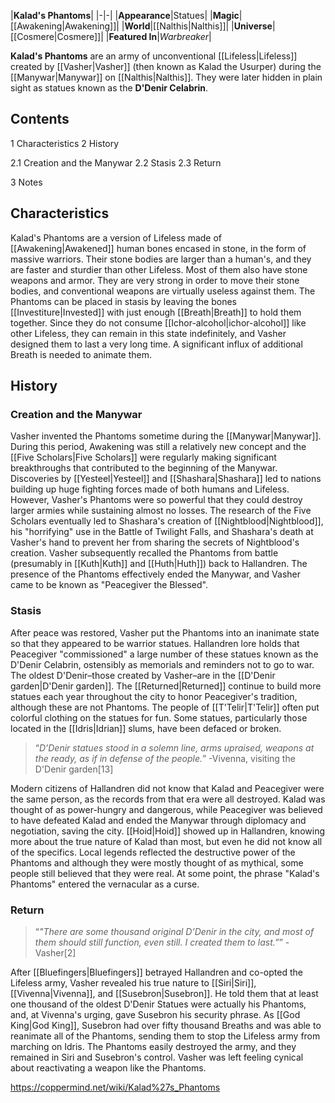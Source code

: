 |**Kalad's Phantoms**|
|-|-|
|**Appearance**|Statues|
|**Magic**|[[Awakening\|Awakening]]|
|**World**|[[Nalthis\|Nalthis]]|
|**Universe**|[[Cosmere\|Cosmere]]|
|**Featured In**|*Warbreaker*|

**Kalad's Phantoms** are an army of unconventional [[Lifeless\|Lifeless]] created by [[Vasher\|Vasher]] (then known as Kalad the Usurper) during the [[Manywar\|Manywar]] on [[Nalthis\|Nalthis]]. They were later hidden in plain sight as statues known as the **D'Denir Celabrin**.

## Contents

1 Characteristics
2 History

2.1 Creation and the Manywar
2.2 Stasis
2.3 Return


3 Notes


## Characteristics
Kalad's Phantoms are a version of Lifeless made of [[Awakening\|Awakened]] human bones encased in stone, in the form of massive warriors. Their stone bodies are larger than a human's, and they are faster and sturdier than other Lifeless. Most of them also have stone weapons and armor. They are very strong in order to move their stone bodies, and conventional weapons are virtually useless against them.
The Phantoms can be placed in stasis by leaving the bones [[Investiture\|Invested]] with just enough [[Breath\|Breath]] to hold them together. Since they do not consume [[Ichor-alcohol\|ichor-alcohol]] like other Lifeless, they can remain in this state indefinitely, and Vasher designed them to last a very long time. A significant influx of additional Breath is needed to animate them.

## History
### Creation and the Manywar
Vasher invented the Phantoms sometime during the [[Manywar\|Manywar]]. During this period, Awakening was still a relatively new concept and the [[Five Scholars\|Five Scholars]] were regularly making significant breakthroughs that contributed to the beginning of the Manywar. Discoveries by [[Yesteel\|Yesteel]] and [[Shashara\|Shashara]] led to nations building up huge fighting forces made of both humans and Lifeless. However, Vasher's Phantoms were so powerful that they could destroy larger armies while sustaining almost no losses.
The research of the Five Scholars eventually led to Shashara's creation of [[Nightblood\|Nightblood]], his "horrifying" use in the Battle of Twilight Falls, and Shashara's death at Vasher's hand to prevent her from sharing the secrets of Nightblood's creation. Vasher subsequently recalled the Phantoms from battle (presumably in [[Kuth\|Kuth]] and [[Huth\|Huth]]) back to Hallandren. The presence of the Phantoms effectively ended the Manywar, and Vasher came to be known as "Peacegiver the Blessed".

### Stasis
After peace was restored, Vasher put the Phantoms into an inanimate state so that they appeared to be warrior statues. Hallandren lore holds that Peacegiver "commissioned" a large number of these statues known as the D'Denir Celabrin, ostensibly as memorials and reminders not to go to war. The oldest D'Denir–those created by Vasher–are in the [[D'Denir garden\|D'Denir garden]]. The [[Returned\|Returned]] continue to build more statues each year throughout the city to honor Peacegiver's tradition, although these are not Phantoms. The people of [[T'Telir\|T'Telir]] often put colorful clothing on the statues for fun. Some statues, particularly those located in the [[Idris\|Idrian]] slums, have been defaced or broken.

>“*D’Denir statues stood in a solemn line, arms upraised, weapons at the ready, as if in defense of the people.*”
\-Vivenna, visiting the D'Denir garden[13]


Modern citizens of Hallandren did not know that Kalad and Peacegiver were the same person, as the records from that era were all destroyed. Kalad was thought of as power-hungry and dangerous, while Peacegiver was believed to have defeated Kalad and ended the Manywar through diplomacy and negotiation, saving the city. [[Hoid\|Hoid]] showed up in Hallandren, knowing more about the true nature of Kalad than most, but even he did not know all of the specifics. Local legends reflected the destructive power of the Phantoms and although they were mostly thought of as mythical, some people still believed that they were real. At some point, the phrase "Kalad's Phantoms" entered the vernacular as a curse.

### Return
>“*"There are some thousand original D’Denir in the city, and most of them should still function, even still. I created them to last.”*”
\-Vasher[2]


After [[Bluefingers\|Bluefingers]] betrayed Hallandren and co-opted the Lifeless army, Vasher revealed his true nature to [[Siri\|Siri]], [[Vivenna\|Vivenna]], and [[Susebron\|Susebron]]. He told them that at least one thousand of the oldest D'Denir Statues were actually his Phantoms, and, at Vivenna's urging, gave Susebron his security phrase. As [[God King\|God King]], Susebron had over fifty thousand Breaths and was able to reanimate all of the Phantoms, sending them to stop the Lifeless army from marching on Idris. The Phantoms easily destroyed the army, and they remained in Siri and Susebron's control. Vasher was left feeling cynical about reactivating a weapon like the Phantoms.



https://coppermind.net/wiki/Kalad%27s_Phantoms